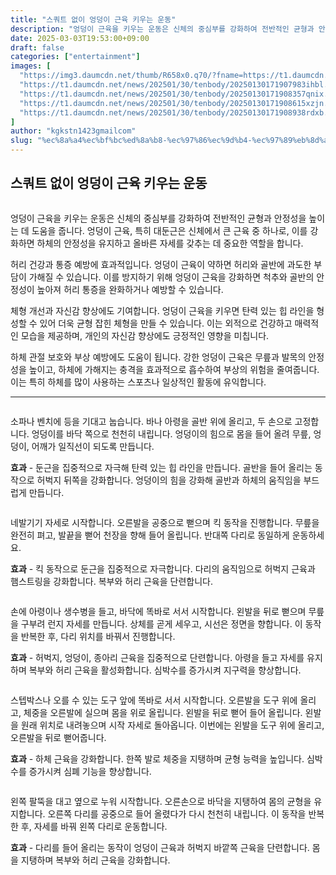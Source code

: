 ```yaml
---
title: "스쿼트 없이 엉덩이 근육 키우는 운동"
description: "엉덩이 근육을 키우는 운동은 신체의 중심부를 강화하여 전반적인 균형과 안정성을 높이는 데 도움을 줍니다. 엉덩이 근육, 특히 대둔근은 신체에서 큰 근육 중 하나로, 이를 강화하면 하체의 안정성을 유지하고 올바른 자세를 갖추는 데 중요한 역할을 합니다."
date: 2025-03-03T19:53:00+09:00
draft: false
categories: ["entertainment"]
images: [
  "https://img3.daumcdn.net/thumb/R658x0.q70/?fname=https://t1.daumcdn.net/news/202501/30/tenbody/20250130171907712mzxh.jpg"
  "https://t1.daumcdn.net/news/202501/30/tenbody/20250130171907983ihbl.gif"
  "https://t1.daumcdn.net/news/202501/30/tenbody/20250130171908357qnix.gif"
  "https://t1.daumcdn.net/news/202501/30/tenbody/20250130171908615xzjn.gif"
  "https://t1.daumcdn.net/news/202501/30/tenbody/20250130171908938rdxb.gif"
]
author: "kgkstn1423gmailcom"
slug: "%ec%8a%a4%ec%bf%bc%ed%8a%b8-%ec%97%86%ec%9d%b4-%ec%97%89%eb%8d%a9%ec%9d%b4-%ea%b7%bc%ec%9c%a1-%ed%82%a4%ec%9a%b0%eb%8a%94-%ec%9a%b4%eb%8f%99"
---
```


<h2 >스쿼트 없이 엉덩이 근육 키우는 운동</h2> <figure ><img src="https://img3.daumcdn.net/thumb/R658x0.q70/?fname=https://t1.daumcdn.net/news/202501/30/tenbody/20250130171907712mzxh.jpg" alt=""/></figure> <p>엉덩이 근육을 키우는 운동은 신체의 중심부를 강화하여 전반적인 균형과 안정성을 높이는 데 도움을 줍니다. 엉덩이 근육, 특히 대둔근은 신체에서 큰 근육 중 하나로, 이를 강화하면 하체의 안정성을 유지하고 올바른 자세를 갖추는 데 중요한 역할을 합니다.</p> <p>허리 건강과 통증 예방에 효과적입니다. 엉덩이 근육이 약하면 허리와 골반에 과도한 부담이 가해질 수 있습니다. 이를 방지하기 위해 엉덩이 근육을 강화하면 척추와 골반의 안정성이 높아져 허리 통증을 완화하거나 예방할 수 있습니다.</p> <p>체형 개선과 자신감 향상에도 기여합니다. 엉덩이 근육을 키우면 탄력 있는 힙 라인을 형성할 수 있어 더욱 균형 잡힌 체형을 만들 수 있습니다. 이는 외적으로 건강하고 매력적인 모습을 제공하며, 개인의 자신감 향상에도 긍정적인 영향을 미칩니다.</p> <p>하체 관절 보호와 부상 예방에도 도움이 됩니다. 강한 엉덩이 근육은 무릎과 발목의 안정성을 높이고, 하체에 가해지는 충격을 효과적으로 흡수하여 부상의 위험을 줄여줍니다. 이는 특히 하체를 많이 사용하는 스포츠나 일상적인 활동에 유익합니다.</p> <hr /> <figure ><img src="https://t1.daumcdn.net/news/202501/30/tenbody/20250130171907983ihbl.gif" alt=""/></figure> <p>소파나 벤치에 등을 기대고 눕습니다. 바나 아령을 골반 위에 올리고, 두 손으로 고정합니다. 엉덩이를 바닥 쪽으로 천천히 내립니다. 엉덩이의 힘으로 몸을 들어 올려 무릎, 엉덩이, 어깨가 일직선이 되도록 만듭니다.</p> <p><strong>효과</strong> - 둔근을 집중적으로 자극해 탄력 있는 힙 라인을 만듭니다. 골반을 들어 올리는 동작으로 허벅지 뒤쪽을 강화합니다. 엉덩이의 힘을 강화해 골반과 하체의 움직임을 부드럽게 만듭니다.</p> <figure ><img src="https://t1.daumcdn.net/news/202501/30/tenbody/20250130171908357qnix.gif" alt=""/></figure> <p>네발기기 자세로 시작합니다. 오른발을 공중으로 뻗으며 킥 동작을 진행합니다. 무릎을 완전히 펴고, 발끝을 뻗어 천장을 향해 들어 올립니다. 반대쪽 다리로 동일하게 운동하세요.</p> <p><strong>효과</strong> - 킥 동작으로 둔근을 집중적으로 자극합니다. 다리의 움직임으로 허벅지 근육과 햄스트링을 강화합니다. 복부와 허리 근육을 단련합니다.</p> <figure ><img src="https://t1.daumcdn.net/news/202501/30/tenbody/20250130171908615xzjn.gif" alt=""/></figure> <p>손에 아령이나 생수병을 들고, 바닥에 똑바로 서서 시작합니다. 왼발을 뒤로 뻗으며 무릎을 구부려 런지 자세를 만듭니다. 상체를 곧게 세우고, 시선은 정면을 향합니다. 이 동작을 반복한 후, 다리 위치를 바꿔서 진행합니다.</p> <p><strong>효과</strong> - 허벅지, 엉덩이, 종아리 근육을 집중적으로 단련합니다. 아령을 들고 자세를 유지하며 복부와 허리 근육을 활성화합니다. 심박수를 증가시켜 지구력을 향상합니다.</p> <figure ><img src="https://t1.daumcdn.net/news/202501/30/tenbody/20250130171908938rdxb.gif" alt=""/></figure> <p>스텝박스나 오를 수 있는 도구 앞에 똑바로 서서 시작합니다. 오른발을 도구 위에 올리고, 체중을 오른발에 실으며 몸을 위로 올립니다. 왼발을 뒤로 뻗어 들어 올립니다. 왼발을 원래 위치로 내려놓으며 시작 자세로 돌아옵니다. 이번에는 왼발을 도구 위에 올리고, 오른발을 뒤로 뻗어줍니다.</p> <p><strong>효과</strong> - 하체 근육을 강화합니다. 한쪽 발로 체중을 지탱하며 균형 능력을 높입니다. 심박수를 증가시켜 심폐 기능을 향상합니다.</p> <figure ><img src="https://t1.daumcdn.net/news/202501/30/tenbody/20250130171909531pjbk.gif" alt=""/></figure> <p>왼쪽 팔뚝을 대고 옆으로 누워 시작합니다. 오른손으로 바닥을 지탱하여 몸의 균형을 유지합니다. 오른쪽 다리를 공중으로 들어 올렸다가 다시 천천히 내립니다. 이 동작을 반복한 후, 자세를 바꿔 왼쪽 다리로 운동합니다.</p> <p><strong>효과</strong> - 다리를 들어 올리는 동작이 엉덩이 근육과 허벅지 바깥쪽 근육을 단련합니다. 몸을 지탱하며 복부와 허리 근육을 강화합니다.</p>